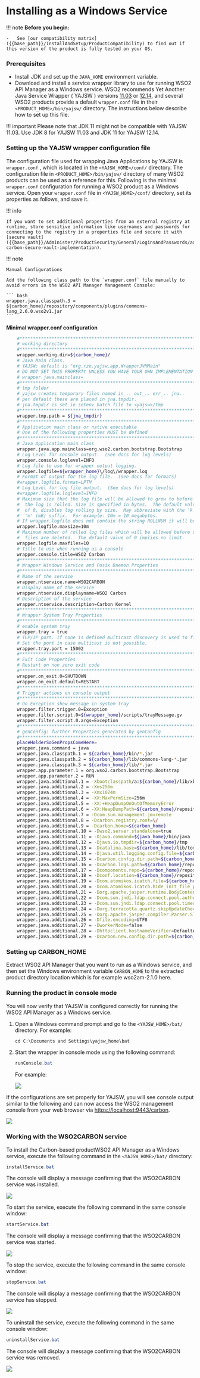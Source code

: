 # Installing as a Windows Service

!!! note
    **Before you begin:**

    -   See [our compatibility matrix]({{base_path}}/InstallAndSetup/ProductCompatibility) to find out if this version of the product is fully tested on your OS.


### Prerequisites

-   Install JDK and set up the `JAVA_HOME` environment variable.
-   Download and install a service wrapper library to use for running WSO2 API Manager as a Windows service. WSO2 recommends Yet Another Java Service Wrapper ( YAJSW ) versions [11.03](https://sourceforge.net/projects/yajsw/files/yajsw/yajsw-stable11.03/yajsw-stable-11.03.zip/download) or [12.14](https://sourceforge.net/projects/yajsw/files/yajsw/yajsw-stable-12.14/), and several WSO2 products provide a default `wrapper.conf` file in their `<PRODUCT_HOME>/bin/yajsw/` directory. The instructions below describe how to set up this file.

!!! important
    Please note that JDK 11 might not be compatible with YAJSW 11.03. Use JDK 8 for YAJSW 11.03 and JDK 11 for YAJSW 12.14.

### Setting up the YAJSW wrapper configuration file

The configuration file used for wrapping Java Applications by YAJSW is `wrapper.conf` , which is located in the `<YAJSW_HOME>/conf/` directory. The configuration file in `<PRODUCT_HOME>/bin/yajsw/` directory of many WSO2 products can be used as a reference for this. Following is the minimal `wrapper.conf` configuration for running a WSO2 product as a Windows service. Open your `wrapper.conf` file in `<YAJSW_HOME>/conf/` directory, set its properties as follows, and save it.

!!! info
    
    If you want to set additional properties from an external registry at runtime, store sensitive information like usernames and passwords for connecting to the registry in a properties file and secure it with [secure vault]({{base_path}}/Administer/ProductSecurity/General/LoginsAndPasswords/admin-carbon-secure-vault-implementation).

!!! note
    
    Manual Configurations

    Add the following class path to the `wrapper.conf` file manually to avoid errors in the WSO2 API Manager Management Console:

    ``` bash
    wrapper.java.classpath.3 = ${carbon_home}/repository/components/plugins/commons-lang_2.6.0.wso2v1.jar 
    ```


**Minimal wrapper.conf configuration**

``` bash
    #********************************************************************
    # working directory
    #********************************************************************
    wrapper.working.dir=${carbon_home}/
    # Java Main class.
    # YAJSW: default is "org.rzo.yajsw.app.WrapperJVMMain"
    # DO NOT SET THIS PROPERTY UNLESS YOU HAVE YOUR OWN IMPLEMENTATION
    # wrapper.java.mainclass=
    #********************************************************************
    # tmp folder
    # yajsw creates temporary files named in_.. out_.. err_.. jna..
    # per default these are placed in jna.tmpdir.
    # jna.tmpdir is set in setenv batch file to <yajsw>/tmp
    #********************************************************************
    wrapper.tmp.path = ${jna_tmpdir}
    #********************************************************************
    # Application main class or native executable
    # One of the following properties MUST be defined
    #********************************************************************
    # Java Application main class
    wrapper.java.app.mainclass=org.wso2.carbon.bootstrap.Bootstrap
    # Log Level for console output.  (See docs for log levels)
    wrapper.console.loglevel=INFO
    # Log file to use for wrapper output logging.
    wrapper.logfile=${wrapper_home}\/log\/wrapper.log
    # Format of output for the log file.  (See docs for formats)
    #wrapper.logfile.format=LPTM
    # Log Level for log file output.  (See docs for log levels)
    #wrapper.logfile.loglevel=INFO
    # Maximum size that the log file will be allowed to grow to before
    #  the log is rolled. Size is specified in bytes.  The default value
    #  of 0, disables log rolling by size.  May abbreviate with the 'k' (kB) or
    #  'm' (mB) suffix.  For example: 10m = 10 megabytes.
    # If wrapper.logfile does not contain the string ROLLNUM it will be automatically added as suffix of the file name
    wrapper.logfile.maxsize=10m
    # Maximum number of rolled log files which will be allowed before old
    #  files are deleted.  The default value of 0 implies no limit.
    wrapper.logfile.maxfiles=10
    # Title to use when running as a console
    wrapper.console.title=WSO2 Carbon
    #********************************************************************
    # Wrapper Windows Service and Posix Daemon Properties
    #********************************************************************
    # Name of the service
    wrapper.ntservice.name=WSO2CARBON
    # Display name of the service
    wrapper.ntservice.displayname=WSO2 Carbon
    # Description of the service
    wrapper.ntservice.description=Carbon Kernel
    #********************************************************************
    # Wrapper System Tray Properties
    #********************************************************************
    # enable system tray
    wrapper.tray = true
    # TCP/IP port. If none is defined multicast discovery is used to find the port
    # Set the port in case multicast is not possible.
    wrapper.tray.port = 15002
    #********************************************************************
    # Exit Code Properties
    # Restart on non zero exit code
    #********************************************************************
    wrapper.on_exit.0=SHUTDOWN
    wrapper.on_exit.default=RESTART
    #********************************************************************
    # Trigger actions on console output
    #********************************************************************
    # On Exception show message in system tray
    wrapper.filter.trigger.0=Exception
    wrapper.filter.script.0=${wrapper_home}/scripts/trayMessage.gv
    wrapper.filter.script.0.args=Exception
    #********************************************************************
    # genConfig: further Properties generated by genConfig
    #********************************************************************
    placeHolderSoGenPropsComeHere=
    wrapper.java.command = java
    wrapper.java.classpath.1 = ${carbon_home}/bin/*.jar
    wrapper.java.classpath.2 = ${carbon_home}/lib/commons-lang-*.jar
    wrapper.java.classpath.3 = ${carbon_home}/lib/*.jar
    wrapper.app.parameter.1 = org.wso2.carbon.bootstrap.Bootstrap
    wrapper.app.parameter.2 = RUN
    wrapper.java.additional.1 = -Xbootclasspath/a:${carbon_home}/lib/xboot/*.jar
    wrapper.java.additional.2 = -Xms256m
    wrapper.java.additional.3 = -Xmx1024m
    wrapper.java.additional.4 = -XX:MaxPermSize=256m
    wrapper.java.additional.5 = -XX:+HeapDumpOnOutOfMemoryError
    wrapper.java.additional.6 = -XX:HeapDumpPath=${carbon_home}/repository/logs/heap-dump.hprof
    wrapper.java.additional.7 = -Dcom.sun.management.jmxremote
    wrapper.java.additional.8 = -Dcarbon.registry.root=\/
    wrapper.java.additional.9 = -Dcarbon.home=${carbon_home}
    wrapper.java.additional.10 = -Dwso2.server.standalone=true
    wrapper.java.additional.11 = -Djava.command=${java_home}/bin/java
    wrapper.java.additional.12 = -Djava.io.tmpdir=${carbon_home}/tmp
    wrapper.java.additional.13 = -Dcatalina.base=${carbon_home}/lib/tomcat
    wrapper.java.additional.14 = -Djava.util.logging.config.file=${carbon_home}/repository/conf/etc/logging-bridge.properties
    wrapper.java.additional.15 = -Dcarbon.config.dir.path=${carbon_home}/repository/conf
    wrapper.java.additional.16 = -Dcarbon.logs.path=${carbon_home}/repository/logs
    wrapper.java.additional.17 = -Dcomponents.repo=${carbon_home}/repository/components/plugins
    wrapper.java.additional.18 = -Dconf.location=${carbon_home}/repository/conf
    wrapper.java.additional.19 = -Dcom.atomikos.icatch.file=${carbon_home}/lib/transactions.properties
    wrapper.java.additional.20 = -Dcom.atomikos.icatch.hide_init_file_path=true
    wrapper.java.additional.21 = -Dorg.apache.jasper.runtime.BodyContentImpl.LIMIT_BUFFER=true
    wrapper.java.additional.22 = -Dcom.sun.jndi.ldap.connect.pool.authentication=simple
    wrapper.java.additional.23 = -Dcom.sun.jndi.ldap.connect.pool.timeout=3000
    wrapper.java.additional.24 = -Dorg.terracotta.quartz.skipUpdateCheck=true
    wrapper.java.additional.25 = -Dorg.apache.jasper.compiler.Parser.STRICT_QUOTE_ESCAPING=false
    wrapper.java.additional.26 = -Dfile.encoding=UTF8
    wrapper.java.additional.27 = -DworkerNode=false
    wrapper.java.additional.28 = -Dhttpclient.hostnameVerifier=DefaultAndLocalhost
    wrapper.java.additional.29 = -Dcarbon.new.config.dir.path=${carbon_home}/repository/resources/conf
```

### Setting up CARBON\_HOME

Extract WSO2 API Manager that you want to run as a Windows service, and then set the Windows environment variable `CARBON_HOME` to the extracted product directory location which is for example wso2am-2.1.0 here.

### Running the product in console mode

You will now verify that YAJSW is configured correctly for running the WSO2 API Manager as a Windows service.

1.  Open a Windows command prompt and go to the `<YAJSW_HOME>/bat/` directory. For example:

    ``` java
    cd C:\Documents and Settings\yajsw_home\bat
    ```

2.  Start the wrapper in console mode using the following command:

    ``` java
    runConsole.bat
    ```

    For example:

    ![]({{base_path}}/assets/attachments/28717183/29364287.png)

If the configurations are set properly for YAJSW, you will see console output similar to the following and can now access the WSO2 management console from your web browser via <https://localhost:9443/carbon>.

![]({{base_path}}/assets/attachments/28717183/29364286.png)

### Working with the WSO2CARBON service

To install the Carbon-based productWSO2 API Manager as a Windows service, execute the following command in the `<YAJSW_HOME>/bat/` directory:

``` java
installService.bat
```

The console will display a message confirming that the WSO2CARBON service was installed.

![]({{base_path}}/assets/attachments/28717183/29364285.png)

To start the service, execute the following command in the same console window:

``` java
startService.bat
```

The console will display a message confirming that the WSO2CARBON service was started.

![]({{base_path}}/assets/attachments/28717183/29364288.png)

To stop the service, execute the following command in the same console window:

``` java
stopService.bat
```

The console will display a message confirming that the WSO2CARBON service has stopped.

![]({{base_path}}/assets/attachments/28717183/29364290.png)

To uninstall the service, execute the following command in the same console window:

``` java
uninstallService.bat
```

The console will display a message confirming that the WSO2CARBON service was removed.

![]({{base_path}}/assets/attachments/28717183/29364291.png)

